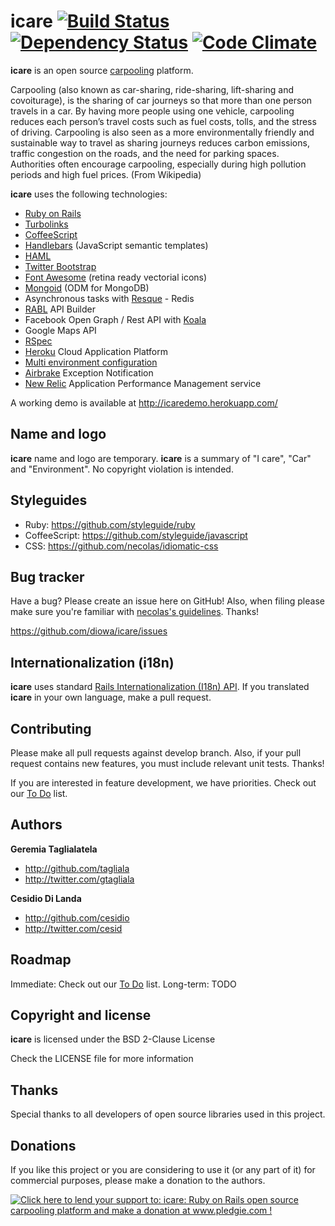 icare [![Build Status](https://secure.travis-ci.org/diowa/icare.png)](https://travis-ci.org/diowa/icare) [![Dependency Status](https://gemnasium.com/diowa/icare.png)](https://gemnasium.com/diowa/icare) [![Code Climate](https://codeclimate.com/github/diowa/icare.png)](https://codeclimate.com/github/diowa/icare)
=====

**icare** is an open source [carpooling](http://en.wikipedia.org/wiki/Carpool) platform.

Carpooling (also known as car-sharing, ride-sharing, lift-sharing and covoiturage), is the sharing of car journeys so that more than one person travels in a car.
By having more people using one vehicle, carpooling reduces each person’s travel costs such as fuel costs, tolls, and the stress of driving. Carpooling is also seen as a more environmentally friendly and sustainable way to travel as sharing journeys reduces carbon emissions, traffic congestion on the roads, and the need for parking spaces. Authorities often encourage carpooling, especially during high pollution periods and high fuel prices. (From Wikipedia)

**icare** uses the following technologies:

* [Ruby on Rails][1]
* [Turbolinks][2]
* [CoffeeScript][3]
* [Handlebars][4] (JavaScript semantic templates)
* [HAML][5]
* [Twitter Bootstrap][6]
* [Font Awesome][7] (retina ready vectorial icons)
* [Mongoid][8] (ODM for MongoDB)
* Asynchronous tasks with [Resque][9] - Redis
* [RABL][10] API Builder
* Facebook Open Graph / Rest API with [Koala][11]
* Google Maps API
* [RSpec][12]
* [Heroku][14] Cloud Application Platform
* [Multi environment configuration][15]
* [Airbrake][16] Exception Notification
* [New Relic][17] Application Performance Management service

 [1]: http://rubyonrails.org/
 [2]: http://github.com/rails/turbolinks
 [3]: http://coffeescript.org/
 [4]: http://handlebarsjs.com/
 [5]: http://haml.info/
 [6]: http://twitter.github.com/bootstrap/
 [7]: http://fortawesome.github.com/Font-Awesome/
 [8]: http://mongoid.org/en/mongoid/index.html
 [9]: http://github.com/defunkt/resque
 [10]: http://github.com/nesquena/rabl
 [11]: http://github.com/arsduo/koala
 [12]: http://rspec.info/
 [13]: http://cukes.info/
 [14]: http://www.heroku.com/
 [15]: http://github.com/lukeredpath/simpleconfig
 [16]: http://github.com/airbrake/airbrake
 [17]: http://newrelic.com/

A working demo is available at http://icaredemo.herokuapp.com/


Name and logo
-------------

**icare** name and logo are temporary. **icare** is a summary of "I care", "Car" and "Environment". No copyright violation is intended.


Styleguides
-----------
* Ruby: https://github.com/styleguide/ruby
* CoffeeScript: https://github.com/styleguide/javascript
* CSS: https://github.com/necolas/idiomatic-css


Bug tracker
-----------

Have a bug? Please create an issue here on GitHub! Also, when filing please make sure you're familiar with [necolas's guidelines](https://github.com/necolas/issue-guidelines). Thanks!

https://github.com/diowa/icare/issues


Internationalization (i18n)
---------------------------

**icare** uses standard [Rails Internationalization (I18n) API](http://guides.rubyonrails.org/i18n.html). If you translated **icare** in your own language, make a pull request.


Contributing
------------

Please make all pull requests against develop branch. Also, if your pull request contains new features, you must include relevant unit tests. Thanks!

If you are interested in feature development, we have priorities. Check out our [To Do](/diowa/icare/wiki/To-Do) list.


Authors
-------

**Geremia Taglialatela**

+ http://github.com/tagliala
+ http://twitter.com/gtagliala

**Cesidio Di Landa**

+ http://github.com/cesidio
+ http://twitter.com/cesid


Roadmap
--------

Immediate: Check out our [To Do](/diowa/icare/wiki/To-Do) list.
Long-term: TODO


Copyright and license
---------------------

**icare** is licensed under the BSD 2-Clause License

Check the LICENSE file for more information


Thanks
------

Special thanks to all developers of open source libraries used in this project.


Donations
---------

If you like this project or you are considering to use it (or any part of it) for commercial purposes, please make
a donation to the authors.

[![Click here to lend your support to: icare: Ruby on Rails open source carpooling platform and make a donation at www.pledgie.com !](http://www.pledgie.com/campaigns/18177.png?skin_name=chrome)](http://www.pledgie.com/campaigns/18177)
